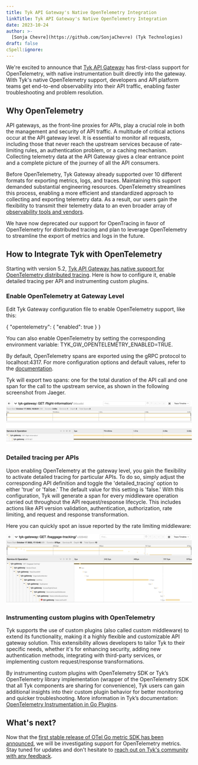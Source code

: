 ```yaml
---
title: Tyk API Gateway's Native OpenTelemetry Integration
linkTitle: Tyk API Gateway's Native OpenTelemetry Integration
date: 2023-10-24
author: >-
  [Sonja Chevre](https://github.com/SonjaChevre) (Tyk Technologies)
draft: false
cSpell:ignore: 
---
```


We're excited to announce that [Tyk API Gateway](https://github.com/TykTechnologies/tyk) has first-class support for OpenTelemetry, with native instrumentation built directly into the gateway. With Tyk's native OpenTelemetry support, developers and API platform teams get end-to-end observability into their API traffic, enabling faster troubleshooting and problem resolution.

## Why OpenTelemetry

API gateways, as the front-line proxies for APIs, play a crucial role in both the management and security of API traffic. A multitude of critical actions occur at the API gateway level. It is essential to monitor all requests, including those that never reach the upstream services because of rate-limiting rules, an authentication problem, or a caching mechanism. Collecting telemetry data at the API Gateway gives a clear entrance point and a complete picture of the journey of all the API consumers.

Before OpenTelemetry, Tyk Gateway already supported over 10 different formats for exporting metrics, logs, and traces. Maintaining this support demanded substantial engineering resources. OpenTelemetry streamlines this process, enabling a more efficient and standardized approach to collecting and exporting telemetry data. As a result, our users gain the flexibility to transmit their telemetry data to an even broader array of [observability tools and vendors](https://opentelemetry.io/ecosystem/vendors/).

We have now deprecated our support for OpenTracing in favor of OpenTelemetry for distributed tracing and plan to leverage OpenTelemetry to streamline the export of metrics and logs in the future.

## How to Integrate Tyk with OpenTelemetry

Starting with version 5.2, [Tyk API Gateway has native support for OpenTelemetry distributed tracing](https://tyk.io/docs/product-stack/tyk-gateway/advanced-configurations/distributed-tracing/open-telemetry/open-telemetry-overview/). Here is how to configure it, enable detailed tracing per API and instrumenting custom plugins.

### Enable OpenTelemetry at Gateway Level

Edit Tyk Gateway configuration file to enable OpenTelemetry support, like this:

{
  "opentelemetry": {
    "enabled": true
  }
}

You can also enable OpenTelemetry by setting the corresponding environment variable: TYK_GW_OPENTELEMETRY_ENABLED=TRUE.

By default, OpenTelemetry spans are exported using the gRPC protocol to localhost:4317. For more configuration options and default values, refer to the [documentation](https://tyk.io/docs/tyk-oss-gateway/configuration/#opentelemetry).

Tyk will export two spans: one for the total duration of the API call and one span for the call to the upstream service, as shown in the following screenshot from Jaeger. 

![Typ API Gateway distributed trace](tyk-api-gateway-opentelemetry-trace.png)


### Detailed tracing per APIs

Upon enabling OpenTelemetry at the gateway level, you gain the flexibility to activate detailed tracing for particular APIs. To do so, simply adjust the corresponding API definition and toggle the 'detailed_tracing' option to either 'true' or 'false.' The default value for this setting is 'false.'
With this configuration, Tyk will generate a span for every middleware operation carried out throughout the API request/response lifecycle. This includes actions like API version validation, authentication, authorization, rate limiting, and request and response transformation.

Here you can quickly spot an issue reported by the rate limiting middleware: 

![Typ API Gateway distributed trace with middleware details](tyk-api-gateway-opentelemetry-trace-detail.png)

### Instrumenting custom plugins with OpenTelemetry

Tyk supports the use of custom plugins (also called custom middleware) to extend its functionality, making it a highly flexible and customizable API gateway solution. This extensibility allows developers to tailor Tyk to their specific needs, whether it's for enhancing security, adding new authentication methods, integrating with third-party services, or implementing custom request/response transformations.

By instrumenting custom plugins with OpenTelemetry SDK or Tyk’s OpenTelemetry library implementation (wrapper of the OpenTelemetry SDK that all Tyk components are sharing for convenience), Tyk users can gain additional insights into their custom plugin behavior for better monitoring and quicker troubleshooting. More information in Tyk’s documentation: [OpenTelemetry Instrumentation in Go Plugins](https://tyk.io/docs/product-stack/tyk-gateway/advanced-configurations/plugins/otel-plugins/). 

## What's next?

Now that the [first stable release of OTel Go metric SDK has been announced](https://opentelemetry.io/blog/2023/otel-go-metrics-sdk-stable/), we will be investigating support for OpenTelemetry metrics. Stay tuned for updates and don't hesitate to [reach out on Tyk's community with any feedback](https://community.tyk.io/).
